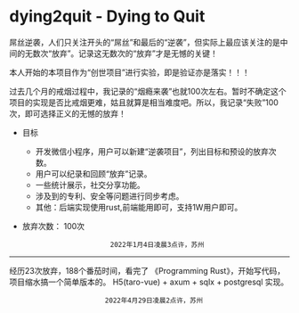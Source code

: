 # dying2quit - Dying to Quit

屌丝逆袭，人们只关注开头的“屌丝”和最后的“逆袭”，但实际上最应该关注的是中间的无数次“放弃”。记录这无数次的“放弃”才是无憾的关键！

本人开始的本项目作为“创世项目”进行实验，即是验证亦是落实！！！

过去几个月的戒烟过程中，我记录的“烟瘾来袭”也就100次左右。暂时不确定这个项目的实现是否比戒烟更难，姑且就算是相当难度吧。所以，我记录“失败”100次，即可选择正义的无憾的放弃！

- 目标
  - 开发微信小程序，用户可以新建“逆袭项目”，列出目标和预设的放弃次数。
  - 用户可以纪录和回顾“放弃”记录。
  - 一些统计展示，社交分享功能。
  - 涉及到的专利、安全等问题进行同步考虑。
  - 其他：后端实现使用rust,前端能用即可，支持1W用户即可。

- 放弃次数： 100次

                            2022年1月4日凌晨3点许，苏州

----------------------
经历23次放弃，188个番茄时间，看完了 《Programming Rust》，开始写代码，项目缩水搞一个简单版本的。   H5(taro-vue) + axum + sqlx + postgresql 实现。

                            2022年4月29日凌晨2点许，苏州

